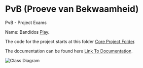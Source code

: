 # PvB (Proeve van Bekwaamheid)
PvB - Project Exams

Name: Bandidos [Play](http://ramsesdiperna.com/Websites/School/PvB/App/).

The code for the project starts at this folder [Core Project Folder](https://github.com/Darkfafi/PvB/tree/master/core/src/com/mygdx/game).

The documentation can be found here [Link To Documentation](http://ramsesdiperna.com/Websites/School/PvB/Documentation/html/annotated.html).

![Class Diagram](http://ramsesdiperna.com/Websites/School/PvB/ClassDiagram.jpg)
